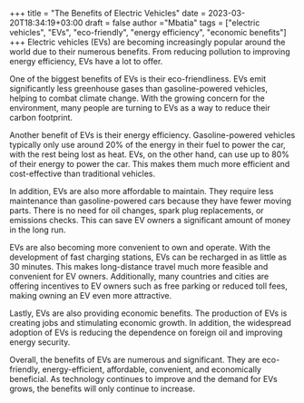 +++
title = "The Benefits of Electric Vehicles"
date = 2023-03-20T18:34:19+03:00
draft = false
author ="Mbatia"
tags = ["electric vehicles", "EVs", "eco-friendly", "energy efficiency", "economic benefits"]
+++
Electric vehicles (EVs) are becoming increasingly popular around the world due to their numerous benefits. From reducing pollution to improving energy efficiency, EVs have a lot to offer.

One of the biggest benefits of EVs is their eco-friendliness. EVs emit significantly less greenhouse gases than gasoline-powered vehicles, helping to combat climate change. With the growing concern for the environment, many people are turning to EVs as a way to reduce their carbon footprint.

Another benefit of EVs is their energy efficiency. Gasoline-powered vehicles typically only use around 20% of the energy in their fuel to power the car, with the rest being lost as heat. EVs, on the other hand, can use up to 80% of their energy to power the car. This makes them much more efficient and cost-effective than traditional vehicles.

In addition, EVs are also more affordable to maintain. They require less maintenance than gasoline-powered cars because they have fewer moving parts. There is no need for oil changes, spark plug replacements, or emissions checks. This can save EV owners a significant amount of money in the long run.

EVs are also becoming more convenient to own and operate. With the development of fast charging stations, EVs can be recharged in as little as 30 minutes. This makes long-distance travel much more feasible and convenient for EV owners. Additionally, many countries and cities are offering incentives to EV owners such as free parking or reduced toll fees, making owning an EV even more attractive.

Lastly, EVs are also providing economic benefits. The production of EVs is creating jobs and stimulating economic growth. In addition, the widespread adoption of EVs is reducing the dependence on foreign oil and improving energy security.

Overall, the benefits of EVs are numerous and significant. They are eco-friendly, energy-efficient, affordable, convenient, and economically beneficial. As technology continues to improve and the demand for EVs grows, the benefits will only continue to increase.

